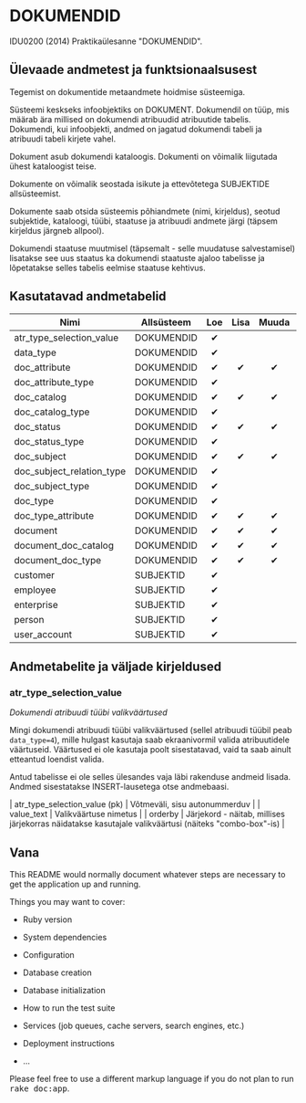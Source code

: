 # DOKUMENDID #

IDU0200 (2014) Praktikaülesanne "DOKUMENDID".


## Ülevaade andmetest ja funktsionaalsusest ##

Tegemist on dokumentide metaandmete hoidmise süsteemiga.

Süsteemi keskseks infoobjektiks on DOKUMENT. Dokumendil on tüüp, mis määrab ära millised on
dokumendi atribuudid atribuutide tabelis. Dokumendi, kui infoobjekti, andmed on jagatud dokumendi
tabeli ja atribuudi tabeli kirjete vahel.

Dokument asub dokumendi kataloogis. Dokumenti on võimalik liigutada ühest kataloogist teise.

Dokumente on võimalik seostada isikute ja ettevõtetega SUBJEKTIDE allsüsteemist.

Dokumente saab otsida süsteemis põhiandmete (nimi, kirjeldus), seotud subjektide, kataloogi, tüübi,
staatuse ja atribuudi andmete järgi (täpsem kirjeldus järgneb allpool).

Dokumendi staatuse muutmisel (täpsemalt - selle muudatuse salvestamisel) lisatakse see uus staatus
ka dokumendi staatuste ajaloo tabelisse ja lõpetatakse selles tabelis eelmise staatuse kehtivus.


## Kasutatavad andmetabelid ##

| Nimi | Allsüsteem | Loe | Lisa | Muuda | Kustuta |
| ---- | --- |:---:|:---:|:---:|:---:|
| atr_type_selection_value | DOKUMENDID | &#10004; | | | |
| data_type | DOKUMENDID | &#10004; | | | |
| doc_attribute | DOKUMENDID | &#10004; | &#10004; | &#10004; | &#10004; |
| doc_attribute_type | DOKUMENDID | &#10004; | | | |
| doc_catalog | DOKUMENDID | &#10004; | &#10004; | &#10004; | &#10004; |
| doc_catalog_type | DOKUMENDID | &#10004; | | | |
| doc_status | DOKUMENDID | &#10004; | &#10004; | &#10004; | &#10004; |
| doc_status_type | DOKUMENDID | &#10004; | | | |
| doc_subject | DOKUMENDID | &#10004; | &#10004; | &#10004; | &#10004; |
| doc_subject_relation_type | DOKUMENDID | &#10004; | | | |
| doc_subject_type | DOKUMENDID | &#10004; | | | |
| doc_type | DOKUMENDID | &#10004; | | | |
| doc_type_attribute | DOKUMENDID | &#10004; | &#10004; | &#10004; | &#10004; |
| document | DOKUMENDID | &#10004; | &#10004; | &#10004; | &#10004; |
| document_doc_catalog | DOKUMENDID | &#10004; | &#10004; | &#10004; | &#10004; |
| document_doc_type | DOKUMENDID | &#10004; | &#10004; | &#10004; | &#10004; |
| customer | SUBJEKTID | &#10004; | | | |
| employee | SUBJEKTID | &#10004; | | | |
| enterprise | SUBJEKTID | &#10004; | | | |
| person | SUBJEKTID | &#10004; | | | |
| user_account | SUBJEKTID | &#10004; | | | |


## Andmetabelite ja väljade kirjeldused ##

### atr_type_selection_value ###

*Dokumendi atribuudi tüübi valikväärtused*

Mingi dokumendi atribuudi tüübi valikväärtused (sellel atribuudi tüübil peab `data_type=4`), mille
hulgast kasutaja saab ekraanivormil valida atribuutidele väärtuseid. Väärtused ei ole kasutaja poolt
sisestatavad, vaid ta saab ainult etteantud loendist valida.

Antud tabelisse ei ole selles ülesandes vaja läbi rakenduse andmeid lisada. Andmed sisestatakse
INSERT-lausetega otse andmebaasi.

| atr_type_selection_value (pk) | Võtmeväli, sisu autonummerduv |
| value_text | Valikväärtuse nimetus |
| orderby | Järjekord - näitab, millises järjekorras näidatakse kasutajale valikväärtusi (näiteks "combo-box"-is) |


## Vana ##

This README would normally document whatever steps are necessary to get the
application up and running.

Things you may want to cover:

* Ruby version

* System dependencies

* Configuration

* Database creation

* Database initialization

* How to run the test suite

* Services (job queues, cache servers, search engines, etc.)

* Deployment instructions

* ...


Please feel free to use a different markup language if you do not plan to run
<tt>rake doc:app</tt>.
